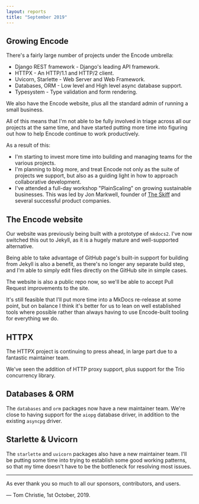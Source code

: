```yaml
---
layout: reports
title: "September 2019"
---
```


## Growing Encode

There's a fairly large number of projects under the Encode umbrella:

* Django REST framework - Django's leading API framework.
* HTTPX - An HTTP/1.1 and HTTP/2 client.
* Uvicorn, Starlette - Web Server and Web Framework.
* Databases, ORM - Low level and High level async database support.
* Typesystem - Type validation and form rendering.

We also have the Encode website, plus all the standard admin of running a
small business.

All of this means that I'm not able to be fully involved in triage across all
our projects at the same time, and have started putting more time into figuring
out how to help Encode continue to work productively.

As a result of this:

* I'm starting to invest more time into building and managing teams for the various projects.
* I'm planning to blog more, and treat Encode not only as the suite of projects we support,
but also as a guiding light in how to approach collaborative development.
* I've attended a full-day workshop "PlainScaling" on growing sustainable businesses. This was led by Jon Markwell, founder of [The Skiff](https://www.theskiff.org/) and several successful product companies.

## The Encode website

Our website was previously being built with a prototype of `mkdocs2`.
I've now switched this out to Jekyll, as it is a hugely mature and well-supported alternative.

Being able to take advantage of GitHub page's built-in support for building from Jekyll is also
a benefit, as there's no longer any separate build step, and I'm able to simply edit files directly
on the GitHub site in simple cases.

The website is also a public repo now, so we'll be able to accept Pull Request improvements to the site.

It's still feasible that I'll put more time into a MkDocs re-release at some point,
but on balance I think it's better for us to lean on well established tools where possible
rather than always having to use Encode-built tooling for everything we do.

## HTTPX

The HTTPX project is continuing to press ahead, in large part due to a fantastic maintainer team.

We've seen the addition of HTTP proxy support, plus support for the Trio concurrency library.

## Databases & ORM

The `databases` and `orm` packages now have a new maintainer team. We're close to having
support for the `aiopg` database driver, in addition to the existing `asyncpg` driver.

## Starlette & Uvicorn

The `starlette` and `uvicorn` packages also have a new maintainer team. I'll be putting
some time into trying to establish some good working patterns, so that my time doesn't have to
be the bottleneck for resolving most issues.

---

As ever thank you so much to all our sponsors, contributors, and users.

&mdash; Tom Christie, 1st October, 2019.
